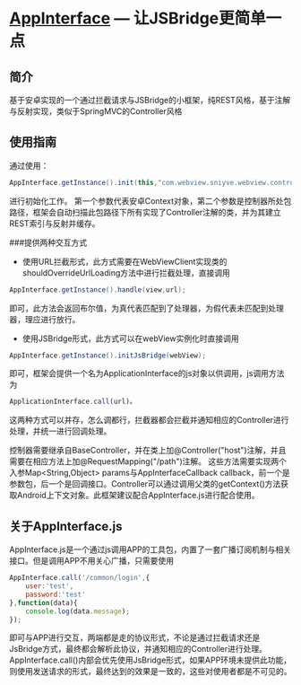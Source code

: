 [AppInterface](https://github.com/yanglang1987500/AppInterface) — 让JSBridge更简单一点
==================================================

简介
----

基于安卓实现的一个通过拦截请求与JSBridge的小框架，纯REST风格，基于注解与反射实现，类似于SpringMVC的Controller风格

使用指南
----

通过使用：
```Java
AppInterface.getInstance().init(this,"com.webview.sniyve.webview.controllers");
```
进行初始化工作。
第一个参数代表安卓Context对象，第二个参数是控制器所处包路径，框架会自动扫描此包路径下所有实现了Controller注解的类，并为其建立REST索引与反射并缓存。

###提供两种交互方式
* 使用URL拦截形式，此方式需要在WebViewClient实现类的shouldOverrideUrlLoading方法中进行拦截处理，直接调用
```Java
AppInterface.getInstance().handle(view,url);
```
即可，此方法会返回布尔值，为真代表匹配到了处理器，为假代表未匹配到处理器，理应进行放行。
* 使用JSBridge形式，此方式可以在webView实例化时直接调用
```Java
AppInterface.getInstance().initJsBridge(webView);
```
即可，框架会提供一个名为ApplicationInterface的js对象以供调用，js调用方法为
```javascript 
ApplicationInterface.call(url)。
```
这两种方式可以并存，怎么调都行，拦截器都会拦截并通知相应的Controller进行处理，并统一进行回调处理。

控制器需要继承自BaseController，并在类上加@Controller("host")注解，并且需要在相应方法上加@RequestMapping("/path")注解。
这些方法需要实现两个入参Map&lt;String,Object&gt; params与AppInterfaceCallback callback，前一个是参数包，后一个是回调接口。Controller可以通过调用父类的getContext()方法获取Android上下文对象。此框架建议配合AppInterface.js进行配合使用。

关于AppInterface.js
-----

AppInterface.js是一个通过js调用APP的工具包，内置了一套广播订阅机制与相关接口。但是调用APP不用关心广播，只需要使用
```javascript
AppInterface.call('/common/login',{
  	user:'test',
  	password:'test'
},function(data){
  	console.log(data.message);
});
```
即可与APP进行交互，两端都是走的协议形式，不论是通过拦截请求还是JsBridge方式，最终都会解析此协议，并通知相应的Controller进行处理。AppInterface.call()内部会优先使用JsBridge形式，如果APP环境未提供此功能，则使用发送请求的形式，最终达到的效果是一致的，这些对使用者都是不可见的。

